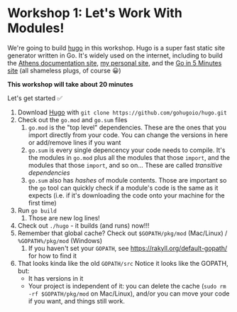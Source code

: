 # Workshop 1: Let's Work With Modules!

We're going to build [hugo](https://github.com/gohugo/hugo) in this workshop. Hugo is a super fast static site generator written in Go. It's widely used on the internet, including to build the [Athens documentation site](https://docs.gomods.io), [my personal site](https://arschles.com), and the [Go in 5 Minutes site](https://goin5minutes.com) (all shameless plugs, of course :grinning:)

**This workshop will take about 20 minutes**

Let's get started :white_check_mark:

1. Download [Hugo](https://github.com/gohugoio/hugo) with `git clone https://github.com/gohugoio/hugo.git`
2. Check out the `go.mod` and `go.sum` files
    1. `go.mod` is the "top level" dependencies. These are the ones that you import directly from your code. You can change the versions in here or add/remove lines if you want
    2. `go.sum` is every single depencency your code needs to compile. It's the modules in `go.mod` plus all the modules that those `import`, and the modules that those `import`, and so on... These are called _transitive dependencies_
    3. `go.sum` also has _hashes_ of module contents. Those are important so the `go` tool can quickly check if a module's code is the same as it expects (i.e. if it's downloading the code onto your machine for the first time)
3. Run `go build`
    1. Those are new log lines!
4. Check out `./hugo` - it builds (and runs) now!!!
5. Remember that global cache? Check out `$GOPATH/pkg/mod` (Mac/Linux) / `%GOPATH%/pkg/mod` (Windows)
    1. If you haven't set your `GOPATH`, see https://rakyll.org/default-gopath/ for how to find it
6. That looks kinda like the old `GOPATH/src`  Notice it looks like the GOPATH, but:
    - It has versions in it
    - Your project is independent of it: you can delete the cache (`sudo rm -rf $GOPATH/pkg/mod` on Mac/Linux), and/or you can move your code if you want, and things still work.
